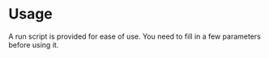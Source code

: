 # Usage

A run script is provided for ease of use. You need to fill in a few parameters before using it. 